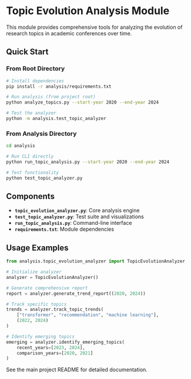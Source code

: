 # Topic Evolution Analysis Module

This module provides comprehensive tools for analyzing the evolution of research topics in academic conferences over time.

## Quick Start

### From Root Directory
```bash
# Install dependencies
pip install -r analysis/requirements.txt

# Run analysis (from project root)
python analyze_topics.py --start-year 2020 --end-year 2024

# Test the analyzer
python -m analysis.test_topic_analyzer
```

### From Analysis Directory
```bash
cd analysis

# Run CLI directly
python run_topic_analysis.py --start-year 2020 --end-year 2024

# Test functionality
python test_topic_analyzer.py
```

## Components

- **`topic_evolution_analyzer.py`**: Core analysis engine
- **`test_topic_analyzer.py`**: Test suite and visualizations
- **`run_topic_analysis.py`**: Command-line interface
- **`requirements.txt`**: Module dependencies

## Usage Examples

```python
from analysis.topic_evolution_analyzer import TopicEvolutionAnalyzer

# Initialize analyzer
analyzer = TopicEvolutionAnalyzer()

# Generate comprehensive report
report = analyzer.generate_trend_report((2020, 2024))

# Track specific topics
trends = analyzer.track_topic_trends(
    ["transformer", "recommendation", "machine learning"], 
    (2022, 2024)
)

# Identify emerging topics
emerging = analyzer.identify_emerging_topics(
    recent_years=[2023, 2024],
    comparison_years=[2020, 2021]
)
```

See the main project README for detailed documentation. 